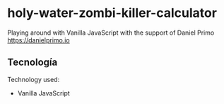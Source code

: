 # holy-water-zombi-killer-calculator

Playing around with Vanilla JavaScript with the support of Daniel Primo https://danielprimo.io

## Tecnología

Technology used:
- Vanilla JavaScript
